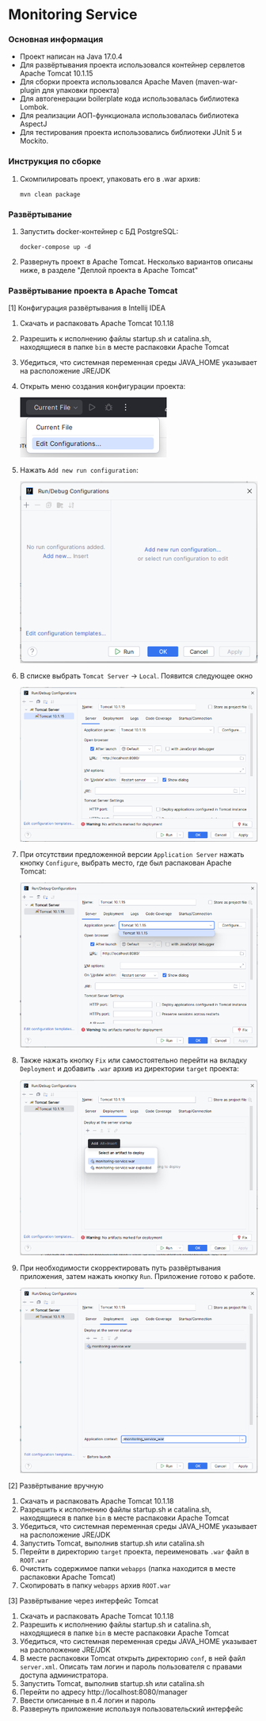 # Monitoring Service

### Основная информация

- Проект написан на Java 17.0.4
- Для развёртывания проекта использовался контейнер сервлетов Apache Tomcat 10.1.15
- Для сборки проекта использовался Apache Maven (maven-war-plugin для упаковки проекта)
- Для автогенерации boilerplate кода использовалась библиотека Lombok.
- Для реализации АОП-функционала использовалась библиотека AspectJ
- Для тестирования проекта использовались библиотеки JUnit 5 и Mockito.

### Инструкция по сборке

1. Скомпилировать проект, упаковать его в .war архив:

    ```
    mvn clean package
    ```

### Развёртывание

1. Запустить docker-контейнер с БД PostgreSQL:

    ```
    docker-compose up -d
    ```

2. Развернуть проект в Apache Tomcat. Несколько вариантов описаны ниже, в разделе "Деплой проекта в Apache Tomcat"

### Развёртывание проекта в Apache Tomcat

[1] Конфигурация развёртывания в Intellij IDEA

1. Скачать и распаковать Apache Tomcat 10.1.18
2. Разрешить к исполнению файлы startup.sh и catalina.sh, находящиеся в папке `bin` в месте распаковки Apache Tomcat
3. Убедиться, что системная переменная среды JAVA_HOME указывает на расположение JRE/JDK
4. Открыть меню создания конфигурации проекта:

   ![img.png](img/img.png)
5. Нажать `Add new run configuration`:

   ![img_2.png](img/img_2.png)
6. В списке выбрать `Tomcat Server` -> `Local`. Появится следующее окно

   ![img_3.png](img/img_3.png)
7. При отсутствии предложенной версии `Application Server` нажать кнопку `Configure`, выбрать место, где был распакован Apache Tomcat:

   ![img_4.png](img/img_4.png)
8. Также нажать кнопку `Fix` или самостоятельно перейти на вкладку `Deployment` и добавить `.war` архив из директории `target` проекта:

   ![img_5.png](img/img_5.png)
9. При необходимости скорректировать путь развёртывания приложения, затем нажать кнопку `Run`. Приложение готово к работе.

   ![img_6.png](img/img_6.png)

[2] Развёртывание вручную

1. Скачать и распаковать Apache Tomcat 10.1.18
2. Разрешить к исполнению файлы startup.sh и catalina.sh, находящиеся в папке `bin` в месте распаковки Apache Tomcat
3. Убедиться, что системная переменная среды JAVA_HOME указывает на расположение JRE/JDK
4. Запустить Tomcat, выполнив startup.sh или catalina.sh
5. Перейти в директорию `target` проекта, переименовать `.war` файл в `ROOT.war`
6. Очистить содержимое папки `webapps` (папка находится в месте распаковки Apache Tomcat)
7. Скопировать в папку `webapps` архив `ROOT.war`

[3] Развёртывание через интерфейс Tomcat

1. Скачать и распаковать Apache Tomcat 10.1.18
2. Разрешить к исполнению файлы startup.sh и catalina.sh, находящиеся в папке `bin` в месте распаковки Apache Tomcat
3. Убедиться, что системная переменная среды JAVA_HOME указывает на расположение JRE/JDK
4. В месте распаковки Tomcat открыть директорию `conf`, в ней файл `server.xml`. Описать там логин и пароль пользователя с правами доступа администратора.
5. Запустить Tomcat, выполнив startup.sh или catalina.sh
6. Перейти по адресу http://localhost:8080/manager
7. Ввести описанные в п.4 логин и пароль
8. Развернуть приложение используя пользовательский интерфейс